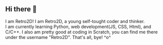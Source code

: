 ## Hi there 👋
I am Retro2D!
I am Retro2D, a young self-tought coder and thinker.  
I am currently learning Python, web development(JS, CSS, Html), and C/C++.
I also am pretty good at coding in Scratch, you can find me there under the username "Retro2D".
That's all, bye! ^o^

<!--
**Retro2D/Retro2D** is a ✨ _special_ ✨ repository because its `README.md` (this file) appears on your GitHub profile.

Here are some ideas to get you started:

- 🔭 I’m currently working on ...
- 🌱 I’m currently learning ...
- 👯 I’m looking to collaborate on ...
- 🤔 I’m looking for help with ...
- 💬 Ask me about ...
- 📫 How to reach me: ...
- 😄 Pronouns: ...
- ⚡ Fun fact: ...
-->
